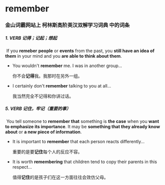 # remember

### 金山词霸网站上 柯林斯高阶英汉双解学习词典 中的词条

##### 1. VERB 记得；记起；想起

​	If you **remeber** **people** or **events** from the past, you **still have an idea of them** in your mind and you **are able to think about them**.

- You wouldn't **remember** me. I was in another group...

  你不会**记得**我。我那时在另外一组。

- I certainly don't **remember** talking to you at  all...

  我当然完全不记得和你讲过话。

##### 5. VERB 记住，牢记（重要的事）

​	You tell someone to **remember that** something is **the case** when you **want to emphasize its importance**. It may be **something that they already know about** or **a new piece of information**.

- It is important to **remember** that each person reacts differently...

  重要的是要**记住**每个人的反应不容。

- It is worth **remembering** that children tend to copy their parents in this respect...

  值得**记住**的是孩子们在这一方面往往会效仿父母。